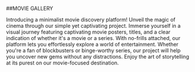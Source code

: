 ##MOVIE GALLERY

Introducing a minimalist movie discovery platform! Unveil the magic of cinema through our simple yet captivating project. Immerse yourself in a visual journey featuring captivating movie posters, titles, and a clear indication of whether it's a movie or a series. With no-frills attached, our platform lets you effortlessly explore a world of entertainment. Whether you're a fan of blockbusters or binge-worthy series, our project will help you uncover new gems without any distractions. Enjoy the art of storytelling at its purest on our movie-focused destination.
